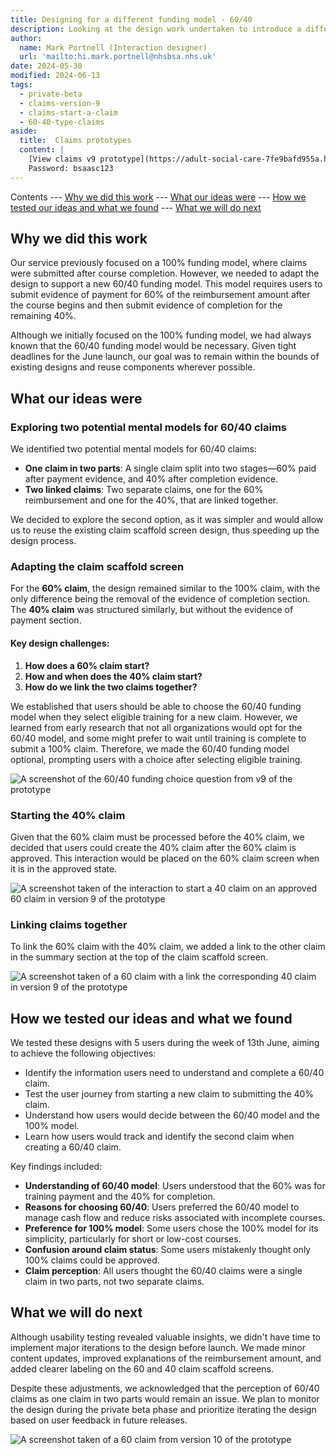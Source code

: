 ```yaml
---
title: Designing for a different funding model - 60/40
description: Looking at the design work undertaken to introduce a different funding model into the service 60/40
author:
  name: Mark Portnell (Interaction designer)
  url: 'mailto:hi.mark.portnell@nhsbsa.nhs.uk'
date: 2024-05-30
modified: 2024-06-13
tags:
  - private-beta
  - claims-version-9
  - claims-start-a-claim
  - 60-40-type-claims
aside:
  title:  Claims prototypes
  content: |
    [View claims v9 prototype](https://adult-social-care-7fe9bafd955a.herokuapp.com/claims/prototypes/design/v9/) 
    Password: bsaasc123
---
```


Contents
--- [Why we did this work](#why-we-did-this-work)
--- [What our ideas were](#what-our-ideas-were)
--- [How we tested our ideas and what we found](#how-we-tested-our-ideas-and-what-we-found)
--- [What we will do next](#what-we-will-do-next)

## Why we did this work

Our service previously focused on a 100% funding model, where claims were submitted after course completion. However, we needed to adapt the design to support a new 60/40 funding model. This model requires users to submit evidence of payment for 60% of the reimbursement amount after the course begins and then submit evidence of completion for the remaining 40%. 

Although we initially focused on the 100% funding model, we had always known that the 60/40 funding model would be necessary. Given tight deadlines for the June launch, our goal was to remain within the bounds of existing designs and reuse components wherever possible.

## What our ideas were

### Exploring two potential mental models for 60/40 claims

We identified two potential mental models for 60/40 claims:
- **One claim in two parts**: A single claim split into two stages—60% paid after payment evidence, and 40% after completion evidence.
- **Two linked claims**: Two separate claims, one for the 60% reimbursement and one for the 40%, that are linked together.

We decided to explore the second option, as it was simpler and would allow us to reuse the existing claim scaffold screen design, thus speeding up the design process. 

### Adapting the claim scaffold screen

For the **60% claim**, the design remained similar to the 100% claim, with the only difference being the removal of the evidence of completion section. The **40% claim** was structured similarly, but without the evidence of payment section. 

#### Key design challenges:
1. **How does a 60% claim start?**
2. **How and when does the 40% claim start?**
3. **How do we link the two claims together?**

We established that users should be able to choose the 60/40 funding model when they select eligible training for a new claim. However, we learned from early research that not all organizations would opt for the 60/40 model, and some might prefer to wait until training is complete to submit a 100% claim. Therefore, we made the 60/40 funding model optional, prompting users with a choice after selecting eligible training.

![A screenshot of the 60/40 funding choice question from v9 of the prototype](choice.png "v9 60/40 funding model choice")

### Starting the 40% claim

Given that the 60% claim must be processed before the 40% claim, we decided that users could create the 40% claim after the 60% claim is approved. This interaction would be placed on the 60% claim screen when it is in the approved state.

![A screenshot taken of the interaction to start a 40 claim on an approved 60 claim in version 9 of the prototype](start-40.png "Start the 40 claim from an approved 60 claim")

### Linking claims together

To link the 60% claim with the 40% claim, we added a link to the other claim in the summary section at the top of the claim scaffold screen.

![A screenshot taken of a 60 claim with a link the corresponding 40 claim in version 9 of the prototype](claim-link.png "A 60 claim with a link the corresponding 40 claim")

## How we tested our ideas and what we found

We tested these designs with 5 users during the week of 13th June, aiming to achieve the following objectives:
- Identify the information users need to understand and complete a 60/40 claim.
- Test the user journey from starting a new claim to submitting the 40% claim.
- Understand how users would decide between the 60/40 model and the 100% model.
- Learn how users would track and identify the second claim when creating a 60/40 claim.

Key findings included:
- **Understanding of 60/40 model**: Users understood that the 60% was for training payment and the 40% for completion. 
- **Reasons for choosing 60/40**: Users preferred the 60/40 model to manage cash flow and reduce risks associated with incomplete courses.
- **Preference for 100% model**: Some users chose the 100% model for its simplicity, particularly for short or low-cost courses.
- **Confusion around claim status**: Some users mistakenly thought only 100% claims could be approved.
- **Claim perception**: All users thought the 60/40 claims were a single claim in two parts, not two separate claims.

## What we will do next

Although usability testing revealed valuable insights, we didn't have time to implement major iterations to the design before launch. We made minor content updates, improved explanations of the reimbursement amount, and added clearer labeling on the 60 and 40 claim scaffold screens.

Despite these adjustments, we acknowledged that the perception of 60/40 claims as one claim in two parts would remain an issue. We plan to monitor the design during the private beta phase and prioritize iterating the design based on user feedback in future releases.

![A screenshot taken of a 60 claim from version 10 of the prototype](claim-link.png "A 60 claim from v10 of the prototype")